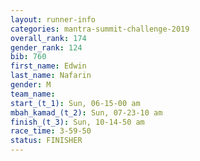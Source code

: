 ```yaml
---
layout: runner-info 
categories: mantra-summit-challenge-2019 
overall_rank: 174
gender_rank: 124
bib: 760
first_name: Edwin
last_name: Nafarin
gender: M
team_name:
start_(t_1): Sun, 06-15-00 am
mbah_kamad_(t_2): Sun, 07-23-10 am
finish_(t_3): Sun, 10-14-50 am
race_time: 3-59-50
status: FINISHER
---
```

